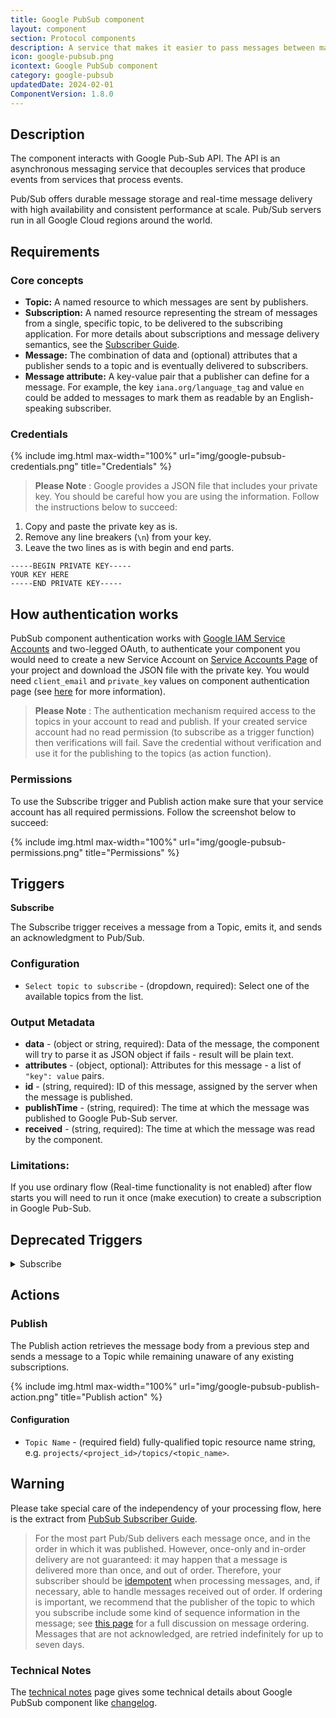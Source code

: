 ```yaml
---
title: Google PubSub component
layout: component
section: Protocol components
description: A service that makes it easier to pass messages between machines and to collect data from IoT-devices.
icon: google-pubsub.png
icontext: Google PubSub component
category: google-pubsub
updatedDate: 2024-02-01
ComponentVersion: 1.8.0
---
```


## Description

The component interacts with Google Pub-Sub API. The API is an asynchronous messaging service that decouples services that produce events from services that process events.

Pub/Sub offers durable message storage and real-time message delivery with high availability and consistent performance at scale. Pub/Sub servers run in all Google Cloud regions around the world.

## Requirements

### Core concepts

- **Topic:** A named resource to which messages are sent by publishers.
- **Subscription:** A named resource representing the stream of messages from a single, specific topic, to be delivered to the subscribing application. For more details about subscriptions and message delivery semantics, see the [Subscriber Guide](https://cloud.google.com/pubsub/subscriber).
- **Message:** The combination of data and (optional) attributes that a publisher sends to a topic and is eventually delivered to subscribers.
- **Message attribute:** A key-value pair that a publisher can define for a message. For example, the key `iana.org/language_tag` and value `en` could be added to messages to mark them as readable by an English-speaking subscriber.

### Credentials

{% include img.html max-width="100%" url="img/google-pubsub-credentials.png" title="Credentials" %}

> **Please Note** : Google provides a JSON file that includes your private key. You should be careful how you are using the information. Follow the instructions below to succeed:

1.  Copy and paste the private key as is.
2.  Remove any line breakers (`\n`) from your key.
3.  Leave the two lines as is with begin and end parts.

```
-----BEGIN PRIVATE KEY-----
YOUR KEY HERE
-----END PRIVATE KEY-----

```

## How authentication works

PubSub component authentication works with
[Google IAM Service Accounts](https://developers.google.com/identity/protocols/OAuth2ServiceAccount)
and two-legged OAuth, to authenticate your component you would need to create a new Service Account on [Service Accounts Page](https://console.cloud.google.com/iam-admin/serviceaccounts) of your project and download the JSON file with the private key. You would need ``client_email`` and ``private_key`` values on component authentication page (see [here](https://github.com/google/google-api-nodejs-client#using-jwt-service-tokens) for more information).

> **Please Note** : The authentication mechanism required access to the topics in your account to read and publish.
> If your created service account had no read permission (to subscribe as a trigger function) then verifications will fail. Save the credential without verification and use it for the publishing to the topics (as action function).

### Permissions

To use the Subscribe trigger and Publish action make sure that your service account has all required permissions. Follow the screenshot below to succeed:

{% include img.html max-width="100%" url="img/google-pubsub-permissions.png" title="Permissions" %}

## Triggers

**Subscribe**

The Subscribe trigger receives a message from a Topic, emits it, and sends an acknowledgment to Pub/Sub.

### Configuration

- `Select topic to subscribe` - (dropdown, required): Select one of the available topics from the list.

### Output Metadata

- **data** - (object or string, required): Data of the message, the component will try to parse it as JSON object if fails - result will be plain text.
- **attributes** - (object, optional): Attributes for this message - a list of `"key": value` pairs.
- **id** - (string, required): ID of this message, assigned by the server when the message is published.
- **publishTime** - (string, required): The time at which the message was published to Google Pub-Sub server.
- **received** - (string, required): The time at which the message was read by the component.

### Limitations:

If you use ordinary flow (Real-time functionality is not enabled) after flow starts you will need to run it once (make execution) to create a subscription in Google Pub-Sub.


## Deprecated Triggers

<details closed markdown="block">
<summary>
Subscribe
</summary>

### Subscribe

The Subscribe trigger receives a message from a Topic, emits it, and sends an acknowledgment to Pub/Sub.

{% include img.html max-width="100%" url="img/google-pubsub-subscribe-trigger.png" title="Subscribe trigger" %}

#### Configuration

- `Topic Name` - (required field): Fully-qualified topic resource name string, e.g. `projects/<project_id>/topics/<topic_name>`.
</details>

## Actions

### Publish

The Publish action retrieves the message body from a previous step and sends a message to a Topic while remaining unaware of any existing subscriptions.

{% include img.html max-width="100%" url="img/google-pubsub-publish-action.png" title="Publish action" %}

#### Configuration

- `Topic Name` - (required field) fully-qualified topic resource name string, e.g. `projects/<project_id>/topics/<topic_name>`.

## Warning

Please take special care of the independency of your processing flow, here is the extract from [PubSub Subscriber Guide](https://cloud.google.com/pubsub/docs/subscriber).

> For the most part Pub/Sub delivers each message once, and in the order in which it was published. However, once-only and in-order delivery are not guaranteed: it may happen that a message is delivered more than once, and out of order. Therefore, your subscriber should be [idempotent](http://en.wikipedia.org/wiki/Idempotence#Computer_science_meaning) when processing messages, and, if necessary, able to handle messages received out of order. If ordering is important, we recommend that the publisher of the topic to which you subscribe include some kind of sequence information in the message; see [this page](https://cloud.google.com/pubsub/ordering) for a full discussion on message ordering. Messages that are not acknowledged, are retried indefinitely for up to seven days.

### Technical Notes

The [technical notes](technical-notes) page gives some technical details about Google PubSub component like [changelog](/components/google-pubsub/technical-notes#changelog).
